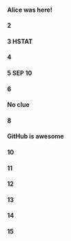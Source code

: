 #### Alice was here!
#### 2
#### 3 HSTAT
#### 4
#### 5 SEP 10
#### 6
#### No clue
#### 8
#### GitHub is awesome
#### 10
#### 11
#### 12
#### 13
#### 14
#### 15
